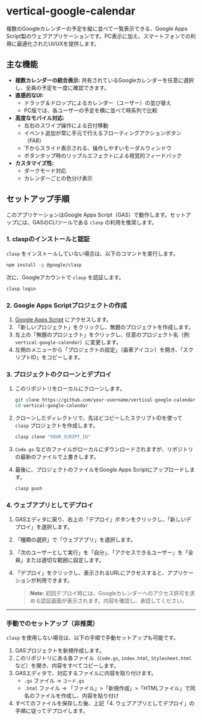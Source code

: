 #  vertical-google-calendar

複数のGoogleカレンダーの予定を縦に並べて一覧表示できる、Google Apps Script製のウェブアプリケーションです。PC表示に加え、スマートフォンでの利用に最適化されたUI/UXを提供します。

## 主な機能

-   **複数カレンダーの統合表示:** 共有されているGoogleカレンダーを任意に選択し、全員の予定を一度に確認できます。
-   **直感的なUI:**
    -   ドラッグ＆ドロップによるカレンダー（ユーザー）の並び替え
    -   PC版では、各ユーザーの予定を横に並べて時系列で比較
-   **高度なモバイル対応:**
    -   左右のスワイプ操作による日付移動
    -   イベント追加が常に手元で行えるフローティングアクションボタン（FAB）
    -   下からスライド表示される、操作しやすいモーダルウィンドウ
    -   ボタンタップ時のリップルエフェクトによる視覚的フィードバック
-   **カスタマイズ性:**
    -   ダークモード対応
    -   カレンダーごとの色分け表示

## セットアップ手順

このアプリケーションはGoogle Apps Script（GAS）で動作します。セットアップには、GASのCLIツールである `clasp` の利用を推奨します。

### 1. claspのインストールと認証

`clasp` をインストールしていない場合は、以下のコマンドを実行します。

```bash
npm install -g @google/clasp
```

次に、Googleアカウントで `clasp` を認証します。

```bash
clasp login
```

### 2. Google Apps Scriptプロジェクトの作成

1.  [Google Apps Script](https://script.google.com/home) にアクセスします。
2.  「新しいプロジェクト」をクリックし、無題のプロジェクトを作成します。
3.  左上の「無題のプロジェクト」をクリックし、任意のプロジェクト名（例: `vertical-google-calendar`）に変更します。
4.  左側のメニューから「プロジェクトの設定」（歯車アイコン）を開き、「スクリプトID」をコピーします。

### 3. プロジェクトのクローンとデプロイ

1.  このリポジトリをローカルにクローンします。

    ```bash
    git clone https://github.com/your-username/vertical-google-calendar.git
    cd vertical-google-calendar
    ```

2.  クローンしたディレクトリで、先ほどコピーしたスクリプトIDを使って `clasp` プロジェクトを作成します。

    ```bash
    clasp clone "YOUR_SCRIPT_ID"
    ```

3.  `Code.gs` などのファイルがローカルにダウンロードされますが、リポジトリの最新のファイルで上書きします。

4.  最後に、プロジェクトのファイルをGoogle Apps Scriptにアップロードします。

    ```bash
    clasp push
    ```

### 4. ウェブアプリとしてデプロイ

1.  GASエディタに戻り、右上の「デプロイ」ボタンをクリックし、「新しいデプロイ」を選択します。
2.  「種類の選択」で「ウェブアプリ」を選択します。
3.  「次のユーザーとして実行」を「自分」、「アクセスできるユーザー」を「全員」または適切な範囲に設定します。
4.  「デプロイ」をクリックし、表示されるURLにアクセスすると、アプリケーションが利用できます。

    > **Note:** 初回デプロイ時には、Googleカレンダーへのアクセス許可を求める認証画面が表示されます。内容を確認し、承認してください。

---

### 手動でのセットアップ（非推奨）

`clasp` を使用しない場合は、以下の手順で手動セットアップも可能です。

1.  GASプロジェクトを新規作成します。
2.  このリポジトリにある各ファイル（`Code.gs`, `index.html`, `Stylesheet.html`など）を開き、内容をすべてコピーします。
3.  GASエディタで、対応するファイルに内容を貼り付けます。
    -   `.gs` ファイル → `コード.gs`
    -   `.html` ファイル → 「ファイル」>「新規作成」>「HTMLファイル」で同名のファイルを作成し、内容を貼り付け
4.  すべてのファイルを保存した後、上記「4. ウェブアプリとしてデプロイ」の手順に従ってデプロイします。
